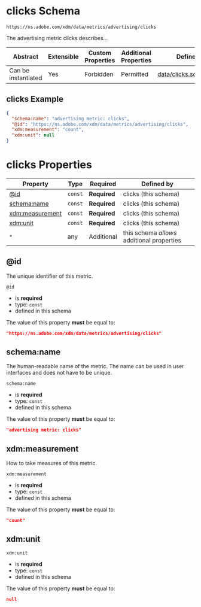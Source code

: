 
# clicks Schema

```
https://ns.adobe.com/xdm/data/metrics/advertising/clicks
```

The advertising metric clicks describes…

| Abstract | Extensible | Custom Properties | Additional Properties | Defined In |
|----------|------------|-------------------|-----------------------|------------|
| Can be instantiated | Yes | Forbidden | Permitted | [data/clicks.schema.json](data/clicks.schema.json) |

## clicks Example
```json
{
  "schema:name": "advertising metric: clicks",
  "@id": "https://ns.adobe.com/xdm/data/metrics/advertising/clicks",
  "xdm:measurement": "count",
  "xdm:unit": null
}
```

# clicks Properties

| Property | Type | Required | Defined by |
|----------|------|----------|------------|
| [@id](#@id) | `const` | **Required** | clicks (this schema) |
| [schema:name](#schemaname) | `const` | **Required** | clicks (this schema) |
| [xdm:measurement](#xdmmeasurement) | `const` | **Required** | clicks (this schema) |
| [xdm:unit](#xdmunit) | `const` | **Required** | clicks (this schema) |
| `*` | any | Additional | this schema *allows* additional properties |

## @id

The unique identifier of this metric.

`@id`
* is **required**
* type: `const`
* defined in this schema

The value of this property **must** be equal to:

```json
"https://ns.adobe.com/xdm/data/metrics/advertising/clicks"
```





## schema:name

The human-readable name of the metric. The name can be used in user interfaces and does not have to be unique.

`schema:name`
* is **required**
* type: `const`
* defined in this schema

The value of this property **must** be equal to:

```json
"advertising metric: clicks"
```





## xdm:measurement

How to take measures of this metric.

`xdm:measurement`
* is **required**
* type: `const`
* defined in this schema

The value of this property **must** be equal to:

```json
"count"
```





## xdm:unit


`xdm:unit`
* is **required**
* type: `const`
* defined in this schema

The value of this property **must** be equal to:

```json
null
```




